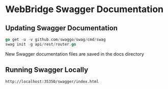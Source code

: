 # WebBridge Swagger Documentation

## Updating Swagger Documentation

```go
go get -u -v github.com/swaggo/swag/cmd/swag
swag init -g api/rest/router.go
```

New Swagger documentation files are saved in the docs directory

## Running Swagger Locally

```http
http://localhost:35350/swagger/index.html
```
